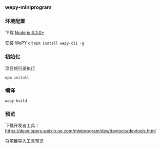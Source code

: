 ### wepy-miniprogram

### 环境配置

下载 [Node.js 6.3.0+](http://nodejs.cn/download/)

安装 WePY cli `npm install wepy-cli -g`

### 初始化

项目根目录执行 

```
npm install
```

### 编译

```
wepy build 
```

### 预览

下载开发者工具：https://developers.weixin.qq.com/miniprogram/dev/devtools/devtools.html

将项目导入工具预览
